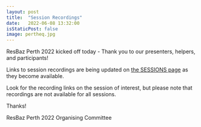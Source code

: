 ```yaml
---
layout: post
title:  "Session Recordings"
date:   2022-06-08 13:32:00
isStaticPost: false
image: pertheq.jpg
---
```


ResBaz Perth 2022 kicked off today - Thank you to our presenters, helpers, and participants!

Links to session recordings are being updated on [the SESSIONS page](/ResBazPerth2022/sessions/) as they become available.

Look for the recording links on the session of interest, but please note that recordings are not available for all sessions.

Thanks!

ResBaz Perth 2022 Organising Committee 
